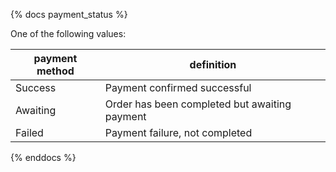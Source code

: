 {% docs payment_status %}
	
One of the following values: 

| payment method   | definition                                       |
|------------------|--------------------------------------------------|
| Success          | Payment confirmed successful                     |
| Awaiting         | Order has been completed but awaiting payment    |
| Failed           | Payment failure, not completed                   |

{% enddocs %}